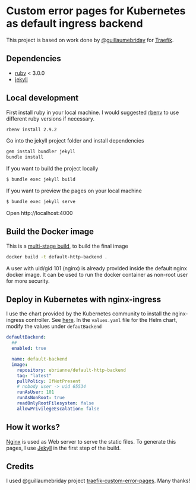 # Custom error pages for Kubernetes as default ingress backend

This project is based on work done by [@guillaumebriday](https://github.com/guillaumebriday) for [Traefik](https://doc.traefik.io/traefik/). 

## Dependencies

* [ruby](https://www.ruby-lang.org/en/) < 3.0.0
* [jekyll](https://jekyllrb.com/)

## Local development

First install ruby in your local machine. I would suggested [rbenv](https://github.com/rbenv/rbenv) to use different ruby versions if necessary. 

```bash
rbenv install 2.9.2
```

Go into the jekyll project folder and install dependencies

```bash
gem install bundler jekyll
bundle install
```

If you want to build the project locally

```bash
$ bundle exec jekyll build
```

If you want to preview the pages on your local machine

```bash
$ bundle exec jekyll serve
```

Open http://localhost:4000

## Build the Docker image

This is a [multi-stage build](https://docs.docker.com/develop/develop-images/multistage-build/), to build the final image

```bash
docker build -t default-http-backend .
```

A user with uid/gid 101 (nginx) is already provided inside the default nginx docker image. It can be used to run the docker container as non-root user for more security.

## Deploy in Kubernetes with nginx-ingress

I use the chart provided by the Kubernetes community to install the nginx-ingress controller. See [here](https://github.com/kubernetes/ingress-nginx). In the `values.yaml` file for the Helm chart, modify the values under `defautBackend`

```yml
defaultBackend:
  ##
  enabled: true

  name: default-backend
  image:
    repository: ebrianne/default-http-backend
    tag: "latest"
    pullPolicy: IfNotPresent
    # nobody user -> uid 65534
    runAsUser: 101
    runAsNonRoot: true
    readOnlyRootFilesystem: false
    allowPrivilegeEscalation: false
```

## How it works?

[Nginx](https://www.nginx.com/) is used as Web server to serve the static files. To generate this pages, I use [Jekyll](https://jekyllrb.com/) in the first step of the build.

## Credits

I used @guillaumebriday project [traefik-custom-error-pages](https://github.com/guillaumebriday/traefik-custom-error-pages). Many thanks!